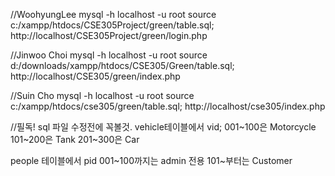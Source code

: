 //WoohyungLee
mysql -h localhost -u root
source c:/xampp/htdocs/CSE305Project/green/table.sql;
http://localhost/CSE305Project/green/login.php

//Jinwoo Choi
mysql -h localhost -u root
source d:/downloads/xampp/htdocs/CSE305/Green/table.sql;
http://localhost/CSE305/green/index.php

//Suin Cho
mysql -h localhost -u root
source c:/xampp/htdocs/cse305/green/table.sql;
http://localhost/cse305/index.php

//필독! sql 파일 수정전에 꼭볼것.
vehicle테이블에서 vid;
001~100은 Motorcycle
101~200은 Tank
201~300은 Car

people 테이블에서 pid
001~100까지는 admin 전용
101~부터는 Customer
